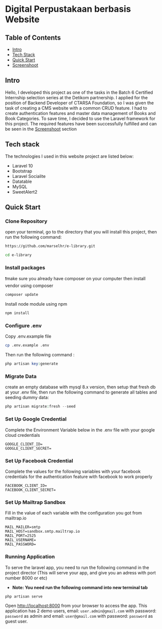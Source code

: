 
# Digital Perpustakaan berbasis Website

## Table of Contents

-   [Intro](#item1)
-   [Tech Stack](#item2)
-   [Quick Start](#item3)
-   [Screenshoot](#item4)

<a name="item1"></a>

## Intro

Hello, I developed this project as one of the tasks in the Batch 6 Certified Internship selection series at the Detikom partnership. I applied for the position of Backend Developer of CTARSA Foundation, so I was given the task of creating a CMS website with a common CRUD feature. I had to create authentication features and master data management of Books and Book Categories. To save time, I decided to use the Laravel framework for this project. The required features have been successfully fulfilled and can be seen in the [Screenshoot](#item4) section 

<a name="item2"></a>

## Tech stack

The technologies I used in this website project are listed below:

-   Laravel 10
-   Bootstrap
-   Laravel Socialite
-   Datatable
-   MySQL
-   SweetAlert2

<a name="item3"></a>

## Quick Start

### Clone Repository

open your terminal, go to the directory that you will install this project, then run the following command:

```bash
https://github.com/marselhr/e-library.git

cd e-library
```

### Install packages

❗make sure you already have composer on your computer then install vendor using composer

```bash
composer update
```

Install node module using npm

```bash
npm install
```

### Configure .env

Copy .env.example file

```bash
cp .env.example .env
```

Then run the following command :

```php
php artisan key:generate
```

### Migrate Data

create an empty database with mysql 8.x version, then setup that fresh db at your .env file, then run the following command to generate all tables and seeding dummy data:

```php
php artisan migrate:fresh --seed
```

### Set Up Google Credential
Complete the Environment Variable below in the .env file with your google cloud credentials
```
GOOGLE_CLIENT_ID=
GOOGLE_CLIENT_SECRET=
```

### Set Up Facebook Credential
Complete the values for the following variables with your facebook credentials for the authentication feature with facebook to work properly
```
FACEBOOK_CLIENT_ID=
FACEBOOK_CLIENT_SECRET=
```
### Set Up Mailtrap Sandbox
Fill in the value of each variable with the configuration you got from mailtrap.io
```
MAIL_MAILER=smtp
MAIL_HOST=sandbox.smtp.mailtrap.io
MAIL_PORT=2525
MAIL_USERNAME=
MAIL_PASSWORD=
```
### Running Application

To serve the laravel app, you need to run the following command in the project director (This will serve your app, and give you an adress with port number 8000 or etc)

-   **Note: You need run the following command into new terminal tab**

```php
php artisan serve
```

Open [http://localhost:8000](http://localhost:8000) from your browser to access the app. This application has 2 demo users, email: `user.admin@gmail.com` with password: ``password`` as admin and email: ``user@gmail.com`` with password: `password` as guest user. 


